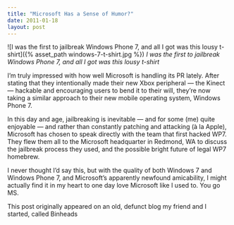 ```yaml
---
title: "Microsoft Has a Sense of Humor?"
date: 2011-01-18
layout: post
---
```


![I was the first to jailbreak Windows Phone 7, and all I got was this lousy t-shirt]({% asset_path windows-7-t-shirt.jpg %})
*I was the first to jailbreak Windows Phone 7, and all I got was this lousy t-shirt*

I’m truly impressed with how well Microsoft is handling its PR lately. After stating that they intentionally made their new Xbox peripheral — the Kinect — hackable and encouraging users to bend it to their will, they’re now taking a similar approach to their new mobile operating system, Windows Phone 7.

In this day and age, jailbreaking is inevitable — and for some (me) quite enjoyable — and rather than constantly patching and attacking (à la Apple), Microsoft has chosen to speak directly with the team that first hacked WP7. They flew them all to the Microsoft headquarter in Redmond, WA to discuss the jailbreak process they used, and the possible bright future of legal WP7 homebrew.

I never thought I’d say this, but with the quality of both Windows 7 and Windows Phone 7, and Microsoft’s apparently newfound amicability, I might actually find it in my heart to one day love Microsoft like I used to. You go MS.

This post originally appeared on an old, defunct blog my friend and I started, called Binheads
